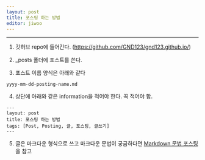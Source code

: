 ```yaml
---
layout: post
title: 포스팅 하는 방법
editor: jiwoo
---
```


***
1. 깃허브 repo에 들어간다. (<https://github.com/GND123/gnd123.github.io/>)

2. _posts 폴더에 포스트를 쓴다.

3. 포스트 이름 양식은 아래와 같다
~~~
yyyy-mm-dd-posting-name.md
~~~

4. 상단에 아래와 같은 information을 적어야 한다. 꼭 적어야 함.
~~~
---
layout: post
title: 포스팅 하는 방법
tags: [Post, Posting, 글, 포스팅, 글쓰기]
---
~~~

5. 글은 마크다운 형식으로 쓰고 마크다운 문법이 궁금하다면 [Markdown 문법 포스팅](https://gnd123.github.io/2018/09/03/Markdown-grammar.html)을 참고
